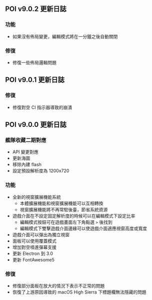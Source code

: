 ## POI v9.0.2 更新日誌
### 功能
- 如果沒有佈局變更，編輯模式將在一分鐘之後自動關閉
### 修復
- 修復一些佈局邏輯問題

## POI v9.0.1 更新日誌
### 修復
- 修復對空 CI 指示器導致的崩潰

## POI v9.0.0 更新日誌
### 艦隊收藏二期對應
- API 變更對應
- 更新海圖
- 移除內建 flash
- 設定預設解析度為 1200x720
### 功能
- 全新的視窗擴展機能系統
  - 本體擴展機能和視窗擴展機能可以互相轉換
  - 視窗擴展機能將不再常駐後臺，節省系統資源
- 遊戲介面在不設定固定解析度的時候可以在編輯模式下設定比率
  - 編輯模式按鈕可在遊戲畫面左下角點選 `>` 後找到
  - 編輯模式下雙擊遊戲介面邊緣可以使遊戲介面適應視窗高度或寬度
- 遊戲介面可以彈出為獨立視窗
- 面板可以使用覆蓋模式
- 增加對空噴進彈幕支援
- 更新 Electron 到 3.0
- 更新 FontAwesome5
### 修復
- 修復部分面板在放大的情況下表示不正常的問題
- 恢復了上游原因導致的 macOS High Sierra 下標題欄無法隱藏的問題
